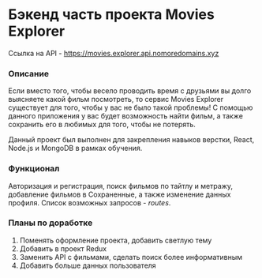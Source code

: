# Бэкенд часть проекта Movies Explorer

Ссылка на API - https://movies.explorer.api.nomoredomains.xyz

### Описание

Если вместо того, чтобы весело проводить время с друзьями вы долго выясняете какой фильм посмотреть, то сервис Movies Explorer существует для того, чтобы у вас не было такой проблемы! С помощью данного приложения у вас будет возможность найти фильм, а также сохранить его в любимых для того, чтобы не потерять. 

Данный проект был выполнен для закрепления навыков верстки, React, Node.js и MongoDB в рамках обучения. 

### Функционал

Авторизация и регистрация, поиск фильмов по тайтлу и метражу, добавление фильмов в Сохраненные, а также изменение данных профиля.
Список возможных запросов - *routes*.

### Планы по доработке

1. Поменять оформление проекта, добавить светлую тему
2. Добавить в проект Redux
3. Заменить API с фильмами, сделать поиск более информативным
4. Добавить больше данных пользователя
